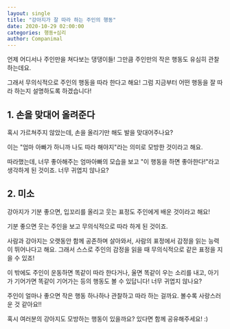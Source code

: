 ```yaml
---
layout: single
title: "강아지가 잘 따라 하는 주인의 행동"
date: 2020-10-29 02:00:00
categories: 행동+심리
author: Companimal
---
```


언제 어디서나 주인만을 쳐다보는 댕댕이들! 그만큼 주인만의 작은 행동도 유심히 관찰하는데요.

그래서 무의식적으로 주인의 행동을 따라 한다고 해요! 그럼 지금부터 어떤 행동을 잘 따라 하는지 설명하도록 하겠습니다!

## 1. 손을 맞대어 올려준다

혹시 가르쳐주지 않았는데, 손을 올리기만 해도 발을 맞대어주나요?

이는 "엄마 아빠가 하니까 나도 따라 해야지"라는 의미로 모방한 것이라고 해요.

따라했는데, 너무 좋아해주는 엄마아빠의 모습을 보고 "이 행동을 하면 좋아한다!"라고 생각하게 된 것이죠. 너무 귀엽지 않나요?

## 2. 미소

강아지가 기분 좋으면, 입꼬리를 올리고 웃는 표정도 주인에게 배운 것이라고 해요!

기분 좋으면 웃는 주인을 보고 무의식적으로 따라 하게 된 것이죠.

사람과 강아지는 오랫동안 함께 공존하며 살아와서, 사람의 표정에서 감정을 읽는 능력이 뛰어나다고 해요. 그래서 스스로 주인의 감정을 읽을 때 무의식적으로 같은 표정을 지을 수 있죠!

이 밖에도 주인이 운동하면 똑같이 따라 한다거나, 울면 똑같이 우는 소리를 내고, 아기가 기어가면 똑같이 기어가는 등의 행동도 볼 수 있답니다! 너무 귀엽지 않나요?

주인이 얼마나 좋으면 작은 행동 하나하나 관찰하고 따라 하는 걸까요. 볼수록 사랑스러운 것 같아요!!

혹시 여러분의 강아지도 모방하는 행동이 있을까요? 있다면 함께 공유해주세요! :)
